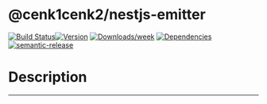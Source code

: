 # @cenk1cenk2/nestjs-emitter

[![Build Status](https://drone.kilic.dev/api/badges/cenk1cenk2/nestjs-tools/status.svg)](https://drone.kilic.dev/cenk1cenk2/nestjs-tools)[![Version](https://img.shields.io/npm/v/cenk1cenk2/nestjs-emitter.svg)](https://npmjs.org/package/cenk1cenk2/nestjs-emitter) [![Downloads/week](https://img.shields.io/npm/dw/cenk1cenk2/nestjs-emitter.svg)](https://npmjs.org/package/cenk1cenk2/nestjs-emitter) [![Dependencies](https://img.shields.io/librariesio/release/npm/cenk1cenk2/nestjs-emitter)](https://npmjs.org/package/cenk1cenk2/nestjs-emitter) [![semantic-release](https://img.shields.io/badge/%20%20%F0%9F%93%A6%F0%9F%9A%80-semantic--release-e10079.svg)](https://github.com/semantic-release/semantic-release)

# Description

<!-- toc -->

<!-- tocstop -->

---

